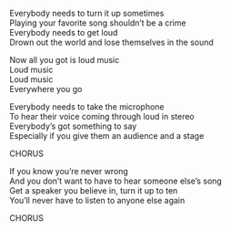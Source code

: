 Everybody needs to turn it up sometimes   
Playing your favorite song shouldn’t be a crime  
Everybody needs to get loud  
Drown out the world and lose themselves in the sound  

<div class="chorus">
  Now all you got is loud music<br/>
  Loud music<br/>
  Loud music<br/>
  Everywhere you go
</div>

Everybody needs to take the microphone  
To hear their voice coming through loud in stereo  
Everybody’s got something to say  
Especially if you give them an audience and a stage  

<div class="chorus">CHORUS</div>

If you know you’re never wrong  
And you don’t want to have to hear someone else’s song  
Get a speaker you believe in, turn it up to ten  
You’ll never have to listen to anyone else again  

<div class="chorus">CHORUS</div>
